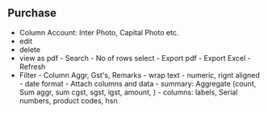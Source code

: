 ## Purchase
- Column Account: Inter Photo, Capital Photo etc.
- edit
- delete
- view as pdf
																									- Search
																									- No of rows select
																									- Export pdf
																									- Export Excel
																									- Refresh
- Filter
																									- Column Aggr, Gst's, Remarks
																									- wrap text
																									- numeric, rignt aligned
																									- date format
																									- Attach columns and data
																									- summary: Aggregate (count, Sum aggr, sum cgst, sgst, igst, amount, )
																									- columns: labels, Serial numbers, product codes, hsn